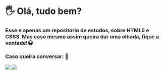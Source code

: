 # 🖐 Olá, tudo bem? 
### Esse e apenas um repositório de estudos, sobre HTML5 e CSS3. Mas caso mesmo assim queira dar uma olhada, fique a vontade!😀

### Caso queira conversar: 📧
 <a href = "mailto: hugocamposarimathea@gmail.com"><img src="https://img.shields.io/badge/Gmail-D14836?style=for-the-badge&logo=gmail&logoColor=white" target="_blank"></a>
  <a href="https://www.linkedin.com/in/hugocamposarimathea" target="_blank"><img src="https://img.shields.io/badge/-LinkedIn-%230077B5?style=for-the-badge&logo=linkedin&logoColor=white" target="_blank"></a> 
